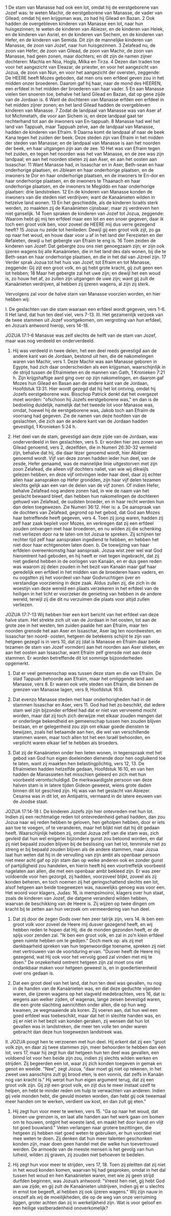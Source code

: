 1 De stam van Manasse had ook een lot, omdat hij de eerstgeborene van Jozef was: te weten Machir, de eerstgeborene van Manasse, de vader van Gilead; omdat hij een krijgsman was, zo had hij Gilead en Bazan. 2 Ook hadden de overgebleven kinderen van Manasse een lot, naar hun huisgezinnen; te weten de kinderen van Abiezer, en de kinderen van Helek, en de kinderen van Asriel, en de kinderen van Sechem, en de kinderen van Hefer, en de kinderen van Semida. Dit zijn de mannelijke kinderen van Manasse, de zoon van Jozef, naar hun huisgezinnen. 3 Zelafead nu, de zoon van Hefer, de zoon van Gilead, de zoon van Machir, de zoon van Manasse, had geen zonen, maar dochters; en dit zijn de namen zijner dochteren: Machla en Noa, Hogla, Milka en Tirza. 4 Dezen dan traden toe voor het aangezicht van Eleazar, de priester, en voor het aangezicht van Jozua, de zoon van Nun, en voor het aangezicht der oversten, zeggende: De HEERE heeft Mozes geboden, dat men ons een erfdeel geven zou in het midden onzer broederen. Daarom gaf hij haar, naar de mond des HEEREN, een erfdeel in het midden der broederen van haar vader. 5 En aan Manasse vielen tien snoeren toe, behalve het land Gilead en Bazan, dat op gene zijde van de Jordaan is. 6 Want de dochteren van Manasse erfden een erfdeel in het midden zijner zonen; en het land Gilead hadden de overgebleven kinderen van Manasse. 7 Zodat de landpaal van Manasse was van Aser af tot Michmetath, die voor aan Sichem is; en deze landpaal gaat ter rechterhand tot aan de inwoners van En-tappuah. 8 Manasse had wel het land van Tappuah, maar Tappuah zelve, aan de landpaal van Manasse, hadden de kinderen van Efraim. 9 Daarna komt de landpaal af naar de beek Kana tegen het zuiden der beek. Deze steden zijn van Efraim in het midden der steden van Manasse; en de landpaal van Manasse is aan het noorden der beek, en haar uitgangen zijn aan de zee. 10 Het was van Efraim tegen het zuiden, en tegen het noorden was het van Manasse, en de zee was zijn landpaal; en aan het noorden stieten zij aan Aser, en aan het oosten aan Issaschar. 11 Want Manasse had, in Issaschar en in Aser, Beth-sean en haar onderhorige plaatsen, en Jibleam en haar onderhorige plaatsen, en de inwoners te Dor en haar onderhorige plaatsen, en de inwoners te En-dor en haar onderhorige plaatsen, en de inwoners te Thaanach en haar onderhorige plaatsen, en de inwoners te Megiddo en haar onderhorige plaatsen: drie landstreken. 12 En de kinderen van Manasse konden de inwoners van die steden niet verdrijven; want de Kanaänieten wilden in hetzelve land wonen. 13 En het geschiedde, als de kinderen Israëls sterk werden, zo maakten zij de Kanaänieten cijnsbaar; maar zij verdreven hen niet ganselijk. 
14 Toen spraken de kinderen van Jozef tot Jozua, zeggende: Waarom hebt gij mij ten erfdeel maar een lot en een snoer gegeven, daar ik toch een groot volk ben, voor zoveel de HEERE mij dus verre gezegend heeft? 15 Jozua nu zeide tot henlieden: Dewijl gij een groot volk zijt, zo ga op naar het woud, en houw daar voor u af in het land der Ferezieten en der Refaieten, dewijl u het gebergte van Efraim te eng is. 16 Toen zeiden de kinderen van Jozef: Dat gebergte zou ons niet genoegzaam zijn; er zijn ook ijzeren wagens bij alle Kanaänieten, die in het land des dals wonen, bij die te Beth-sean en haar onderhorige plaatsen, en die in het dal van Jizreel zijn. 17 Verder sprak Jozua tot het huis van Jozef, tot Efraim en tot Manasse, zeggende: Gij zijt een groot volk, en gij hebt grote kracht, gij zult geen een lot hebben; 18 Maar het gebergte zal het uwe zijn; en dewijl het een woud is, zo houw het af, zo zullen zijn uitgangen de uwe zijn; want gij zult de Kanaänieten verdrijven, al hebben zij ijzeren wagens, al zijn zij sterk. 

Vervolgens zal voor de halve stam van Manasse voorzien worden, en hier hebben wij:

I. De geslachten van die stam waaraan een erfdeel wordt gegeven, vers 1-6. 
II Het land, dat hun ten deel viel, vers 7-13. 
III. Het gezamenlijk verzoek van de twee stammen uit Jozef voortgekomen, om vergroting van hun erfdeel, en Jozua’s antwoord hierop, vers 14-18. 

JOZUA 17:1-6 Manasse was zelf slechts de helft van de stam van Jozef, maar was nog verdeeld en onderverdeeld. 
1. Hij was verdeeld in twee delen, het een deel reeds gevestigd aan de andere kant van de Jordaan, bestond uit hen, die de nakomelingen waren van Machir, vers 1. Deze Machir was aan Manasse geboren in Egypte, had zich daar onderscheiden als een krijgsman, waarschijnlijk in de strijd tussen de Efraïmieten en de mannen van Gath, 1 Kronieken 7:21 h. Zijn krijgshaftige aard ging over op zijn nakomelingen, en daarom gaf Mozes hun Gilead en Basan aan de andere kant van de Jordaan, Hoofdstuk 13:31. Hier wordt gezegd dat hij het lot ontving, omdat hij Jozefs eerstgeborene was. Bisschop Patrick denkt dat het overgezet moet worden: "ofschoon hij Jozefs eerstgeborene was," en dan is de bedoeling duidelijk, namelijk dat het tweede lot voor Manasse was, omdat, hoewel hij de eerstgeborene was, Jakob toch aan Efraïm de voorrang had gegeven. Zie de namen van deze hoofden van de geslachten, die zich aan de andere kant van de Jordaan hadden gevestigd, 1 Kronieken 5:24 h. 

2. Het deel van de stam, gevestigd aan deze zijde van de Jordaan, was onderverdeeld in tien geslachten, vers 5. Er worden hier zes zonen van Gilead genoemd, vers 2, dezelfden, die in Numeri 26:30-32 vermeld zijn, behalve dat hij, die daar Iëzer genoemd wordt, hier Abiëzer genoemd wordt. Vijf van deze zonen hadden ieder hun deel, van de zesde, Hefer genaamd, was de mannelijke linie uitgestorven met zijn zoon Zelafead, die alleen vijf dochters naliet, van wie wij dikwijls gelezen hebben, en deze vijf ontvingen ieder haar deel, daar zij echter allen haar aanspraken op Hefer grondden, zijn haar vijf delen tezamen slechts gelijk aan een van de delen van de vijf zonen. Of indien Hefer, behalve Zelafead nog andere zonen had, in wie de naam van het geslacht bewaard bleef, dan hebben hun nakomelingen de dochteren gehuwd van Zelafead, de oudsten broeder, en in haar recht werden hun dan delen toegewezen. Zie Numeri 36:12. 
Hier is: 
a. De aanspraak van de dochters van Zelafead, gegrond op het gebod, dat God aan Mozes haar betreffende heeft gegeven, vers 4. Toen zij jong waren, hadden zij zelf haar zaak bepleit voor Mozes, en verkregen dat zij een erfdeel zouden ontvangen met haar broederen, en nu wilden zij die schenking niet verliezen door na te laten om tot Jozua te spreken. Zij schijnen ter rechter tijd zelf haar aanspraken ingediend te hebben, en hebben het niet door haar echtgenoten laten doen. 
b. De toewijzing van haar erfdelen overeenkomstig haar aanspraak. Jozua wist zeer wel wat God hieromtrent had geboden, en hij heeft er niet tegen ingebracht, dat zij niet gediend hebben in de oorlogen van Kanaän, en er dus geen reden was waarom zij delen zouden in het bezit van Kanaän maar gaf haar geredelijk een erfdeel in het midden van de broederen haars vaders, en nu oogstten zij het voordeel van haar Godvruchtigen ijver en verstandige voorziening in deze zaak. Aldus zullen zij, die zich in de woestijn van deze wereld een plaats verzekeren in het erfdeel van de heiligen in het licht er voorzeker de genieting van hebben in de andere wereld, terwijl zij die dit nu verzuimen die plaats voor altijd zullen verliezen. 

JOZUA 17:7-13 
Wij hebben hier een kort bericht van het erfdeel van deze halve stam. Het strekte zich uit van de Jordaan in het oosten, tot aan de grote zee in het westen, ten zuiden paalde het aan Efraïm, maar ten noorden grensde het aan Aser en Issaschar, Aser lag ten noordwesten, en Issaschar ten noord- oosten, hetgeen de betekenis schijnt te zijn van hetgeen gezegd is in vers 10, dat zij (dat is Manasse en Efraïm daar beide tezamen de stam van Jozef vormden) aan het noorden aan Aser stieten, en aan het oosten aan Issaschar, want Efraïm zelf grensde niet aan deze stammen. Er worden betreffende dit lot sommige bijzonderheden opgemerkt. 

1. Dat er veel gemeenschap was tussen deze stam en die van Efraïm. De stad Tappuah behoorde aan Efraïm, maar het omliggende land aan Manasse, vers 8. Er waren ook vele steden van Efraïm, die binnen de grenzen van Manasse lagen, vers 9, Hoofdstuk 16:9. 

2. Dat evenzo Manasse steden met haar onderhorigheden had in de stammen Issaschar en Aser, vers 11. God had het zo beschikt, dat iedere stam wel zijn bijzonder erfdeel had dat er niet van vervreemd mocht worden, maar dat zij toch zich derwijze met elkaar zouden mengen dat er onderlinge bekendheid en gemeenschap tussen hen zouden blijven bestaan, en er gelegenheid zou zijn om elkaar goede diensten te bewijzen, zoals het betaamde aan hen, die wel van verschillende stammen waren, maar toch allen tot het een Israël behoorden, en verplicht waren elkaar lief te hebben als broeders. 

3. Dat zij de Kanaänieten onder hen lieten wonen, in tegenspraak met het gebod van God hun eigen doeleinden dienende door hen oogluikend toe te laten, want zij maakten hen belastingplichtig, vers 12, 13. De Efraïmieten hadden hetzelfde gedaan, Hoofdstuk 16:10, en van hen hadden de Manassieten het misschien geleerd en zich met hun voorbeeld verontschuldigd. De merkwaardigste persoon van deze halven stam is in latere tijden Gideon geweest, wiens grote daden binnen dit lot geschied zijn. Hij was van het geslacht van Abiezer. Cesarea was in dit lot, en Antipatris, vermaard in de latere eeuwen van de Joodse staat. 

JOZUA 17:14-18 
I. De kinderen Jozefs zijn hier ontevreden met hun lot. Indien zij een rechtmatige reden tot ontevredenheid gehad hadden, dan zou Jozua naar wij reden hebben te geloven, hen geholpen hebben, door er iets aan toe te voegen, of te veranderen, maar het blijkt niet dat hij dit gedaan heeft. Waarschijnlijk hebben zij, omdat Jozua zelf van die stam was, zich gevleid dat hun wel enigerlei bijzondere gunst zou betoond worden, en dat zij niet bepaald zouden blijven bij de beslissing van het lot, tenminste niet zo streng er bij bepaald zouden blijven als de andere stammen, maar Jozua laat hun weten dat hij in de vervulling van zijn ambt als openbaar persoon niet meer acht gaf op zijn stam dan op welke anderen ook en zonder gunst of partijdigheid zou handelen, en hierin heeft hij een voortreffelijk voorbeeld nagelaten aan allen, die met een openbaar ambt bekleed zijn. Er was zeer voldoende voor hen gezorgd, zij hadden, voorzoveel blijkt, zoveel als zij konden beheren, en toch noemen zij het geringschattend slechts een lot, alsof hetgeen aan beide toegewezen was, nauwelijks genoeg was voor een. Het woord voor klagers, Judas: 16, is mempsimoiroi, klagers over hun staat, zoals de kinderen van Jozef, die datgene veranderd wilden hebben, waarvan de beschikking van de Heere is. Zij wijzen op twee dingen om kracht bij te zetten aan hun verzoek om vermeerdering van hun deel. 

1. Dat zij door de zegen Gods over hen zeer talrijk zijn, vers 14. Ik ben een groot volk voor zoveel de Heere mij dusver gezegend heeft, en wij hebben reden te hopen dat Hij, die de monden gezonden heeft, er de spijs voor zenden zal. "Ik ben een groot volk, en zal in zo’n klein erfdeel geen ruimte hebben om te gedijen." Doch merk op: als zij met dankbaarheid spreken van hun tegenwoordige toename, spreken zij niet met vertrouwen van de voortduring ervan. "Dusver heeft de Heere mij gezegend, wat Hij ook voor het vervolg goed zal vinden met mij te doen." De onzekerheid omtrent hetgeen zijn zal moet ons niet ondankbaar maken voor hetgeen geweest is, en in goedertierenheid over ons gedaan is. 

2. Dat een groot deel van het land, dat hun ten deel was gevallen, nu nog in de handen van de Kanaänieten was, en dat deze geduchte vijanden waren, die ijzeren wagens op het slagveld medebrachten, vers 16, dat is: wegens aan welker zijden, of wagenas, lange zeisen bevestigd waren, die een grote slachting aanrichtten onder allen, die op hun weg kwamen, ze wegmaaiende als koren. Zij voeren aan, dat hun wel een goed erfdeel was toebeschikt, maar dat het in slechte handen was, en zij er niet in het bezit van konden geraken, zij wensen dat hun lot gevallen was in landstreken, die meer ten volle ten onder waren gebracht dan deze hun toegewezen landstreek was. 

II. JOZUA poogt hen te verzoenen met hun deel. Hij erkent dat zij een "groot volk zijn, en daar zij twee stammen zijn, meer behoorden te hebben dan één lot, vers 17, maar hij zegt hun dat hetgeen hun ten deel was gevallen, een voldoend lot voor hen beide zijn zou, indien zij slechts wilden werken en strijden. Zij begeerden een lot, waar zij zich konden toegeven in gemak en genot en weelde. "Nee", zegt Jozua, "daar moet gij niet op rekenen, in het zweet uws aanschijns zult gij brood eten, is een vonnis, dat zelfs in Kanaän nog van kracht is." Hij werpt hun hun eigen argument terug, dat zij een groot volk zijn. Gij zijt een groot volk, en zijt dus te meer instaat uzelf te helpen, en hebt te minder reden om hulp te verwachten van anderen. Indien gij vele monden hebt, die gevuld moeten worden, dan hebt gij ook tweemaal meer handen om te werken, verdient uw kost, en dan zult gij eten." 

1. Hij zegt hun voor meer te werken, vers 15. "Ga op naar het woud, dat binnen uw grenzen is, en laat alle handen aan het werk gaan om bomen om te houwen, ontgint het woeste land, en maakt het door kunst en vlijt tot goed bouwland." Velen verlangen naar grotere bezittingen, die hetgeen zij hebben niet goed weten te gebruiken, er hun voordeel niet mee weten te doen. Zij denken dat hun meer talenten geschonken konden zijn, maar doen geen handel met die welke hun toevertrouwd werden. De armoede van de meeste mensen is het gevolg van hun luiheid, wilden zij graven, zij zouden niet behoeven te bedelen. 

2. Hij zegt hun voor meer te strijden, vers 17, 18. Toen zij pleitten dat zij niet in het woud konden komen, waarvan hij had gesproken, omdat in het dal tussen het woud en hen Kanaänieten waren, met wie zij geen strijd durfden beginnen, was Jozua’s antwoord: "Vreest hen niet, gij hebt God aan uw zijde, en gij zult de Kanaänieten uitdrijven, indien gij er u slechts in ernst toe begeeft, al hebben zij ook ijzeren wagens." Wij zijn nauw in onszelf als wij de moeilijkheden, die op de weg van onze verruiming liggen, groter achten dan zij in werkelijkheid zijn. Wat is voor geloof en een heilige vastberadenheid onoverkomelijk? 

 
